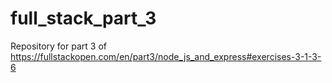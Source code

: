 # full_stack_part_3
Repository for part 3 of https://fullstackopen.com/en/part3/node_js_and_express#exercises-3-1-3-6 
